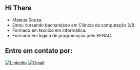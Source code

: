 ## Hi There

- Mateus Souza.
- Estou cursando bacharelado em Ciência da computação 2/8.
- Formado em tecníco em informática.
- Formado em logíca de programação pelo SENAC.
  
## Entre em contato por:
[![Linkedin](https://img.shields.io/badge/LinkedIn-0077B5?style=for-the-badge&logo=linkedin&logoColor=white)](www.linkedin.com/in/mateus-sant-ana-de-souza-380543382)
[![Gmail](https://img.shields.io/badge/Gmail-D14836?style=for-the-badge&logo=gmail&logoColor=white)](mailto:mateussantana.121819@gmail.com)
<!--
**MateusSantAnaSouza/MateusSantAnaSouza** is a ✨ _special_ ✨ repository because its `README.md` (this file) appears on your GitHub profile.

Here are some ideas to get you started:

- 🔭 I’m currently working on ...
- 🌱 I’m currently learning ...
- 👯 I’m looking to collaborate on ...
- 🤔 I’m looking for help with ...
- 💬 Ask me about ...
- 📫 How to reach me: ...
- 😄 Pronouns: ...
- ⚡ Fun fact: ...
-->
